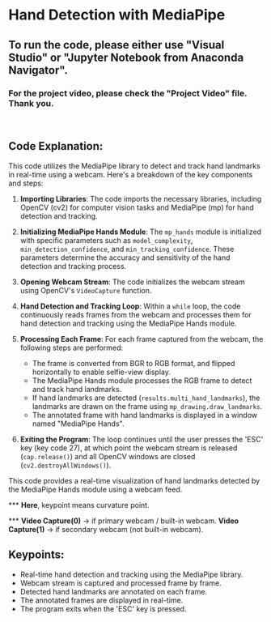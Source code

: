 # Hand Detection with MediaPipe

## To run the code, please either use "Visual Studio" or "Jupyter Notebook from Anaconda Navigator".

### For the project video, please check the "Project Video" file. Thank you.

<br>

## Code Explanation:

This code utilizes the MediaPipe library to detect and track hand landmarks in real-time using a webcam. Here's a breakdown of the key components and steps:

1. **Importing Libraries**: The code imports the necessary libraries, including OpenCV (cv2) for computer vision tasks and MediaPipe (mp) for hand detection and tracking.

2. **Initializing MediaPipe Hands Module**: The `mp_hands` module is initialized with specific parameters such as `model_complexity`, `min_detection_confidence`, and `min_tracking_confidence`. These parameters determine the accuracy and sensitivity of the hand detection and tracking process.

3. **Opening Webcam Stream**: The code initializes the webcam stream using OpenCV's `VideoCapture` function.

4. **Hand Detection and Tracking Loop**: Within a `while` loop, the code continuously reads frames from the webcam and processes them for hand detection and tracking using the MediaPipe Hands module.

5. **Processing Each Frame**: For each frame captured from the webcam, the following steps are performed:
   - The frame is converted from BGR to RGB format, and flipped horizontally to enable selfie-view display.
   - The MediaPipe Hands module processes the RGB frame to detect and track hand landmarks.
   - If hand landmarks are detected (`results.multi_hand_landmarks`), the landmarks are drawn on the frame using `mp_drawing.draw_landmarks`.
   - The annotated frame with hand landmarks is displayed in a window named "MediaPipe Hands".

6. **Exiting the Program**: The loop continues until the user presses the 'ESC' key (key code 27), at which point the webcam stream is released (`cap.release()`) and all OpenCV windows are closed (`cv2.destroyAllWindows()`).

This code provides a real-time visualization of hand landmarks detected by the MediaPipe Hands module using a webcam feed.

*** **Here**, keypoint means curvature point. 

*** **Video Capture(0)** -> if primary webcam / built-in webcam.
    **Video Capture(1)** -> if secondary webcam (not built-in webcam).

## Keypoints:
- Real-time hand detection and tracking using the MediaPipe library.
- Webcam stream is captured and processed frame by frame.
- Detected hand landmarks are annotated on each frame.
- The annotated frames are displayed in real-time.
- The program exits when the 'ESC' key is pressed.

